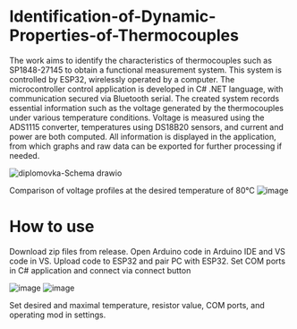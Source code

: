# Identification-of-Dynamic-Properties-of-Thermocouples
The work aims to identify the characteristics of thermocouples such as SP1848-27145 to 
obtain a functional measurement system. This system is controlled by ESP32, wirelessly 
operated by a computer. The microcontroller control application is developed in C# .NET 
language, with communication secured via Bluetooth serial. The created system records 
essential information such as the voltage generated by the thermocouples under various 
temperature conditions. Voltage is measured using the ADS1115 converter, temperatures 
using DS18B20 sensors, and current and power are both computed. All information is 
displayed in the application, from which graphs and raw data can be exported for further 
processing if needed.

![diplomovka-Schema drawio](https://github.com/RealMrGollum/Identification-of-Dynamic-Properties-of-Thermocouples/assets/76939084/c0f58295-329b-4a13-b90c-a8442b2b73c3)

Comparison of voltage profiles at the desired temperature of 80°C
![image](https://github.com/RealMrGollum/Identification-of-Dynamic-Properties-of-Thermocouples/assets/76939084/f4dbacae-c12b-4793-9997-23638a454d07)

# How to use

Download zip files from release. Open Arduino code in Arduino IDE and VS code in VS. Upload code to ESP32 and pair PC with ESP32. 
Set COM ports in C# application and connect via connect button

![image](https://github.com/RealMrGollum/Identification-of-Dynamic-Properties-of-Thermocouples/assets/76939084/1bf4849a-0c26-4057-824c-bd3c8bddee2e)
![image](https://github.com/RealMrGollum/Identification-of-Dynamic-Properties-of-Thermocouples/assets/76939084/80026b02-5b06-45a6-8456-6d20995adccd)

Set desired and maximal temperature, resistor value, COM ports, and operating mod in settings. 
